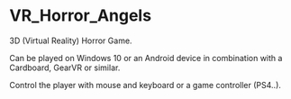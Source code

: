 # VR_Horror_Angels

3D (Virtual Reality) Horror Game.

Can be played on Windows 10 or an Android device in combination with a Cardboard, GearVR or similar.

Control the player with mouse and keyboard or a game controller (PS4..).